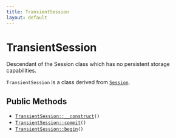 ```yaml
---
title: TransientSession
layout: default
---
```


# TransientSession

Descendant of the Session class which has no persistent storage capabilities.

<code>TransientSession</code> is a class derived from <code><a href="Session">Session</a></code>.

## Public Methods

* <code><a href="TransientSession%3A%3A__construct">TransientSession::__construct</a>()</code>
* <code><a href="TransientSession%3A%3Acommit">TransientSession::commit</a>()</code>
* <code><a href="TransientSession%3A%3Abegin">TransientSession::begin</a>()</code>

